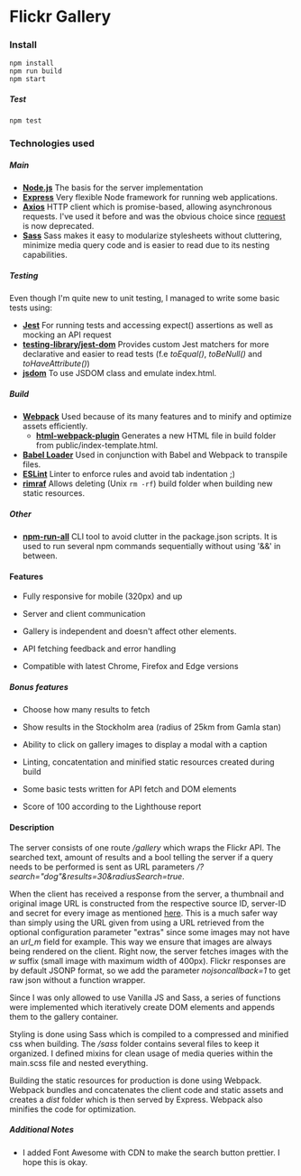 # Flickr Gallery

### Install

```node
npm install
npm run build
npm start
```

##### Test

```node
npm test
```

### Technologies used

##### Main

- [**Node.js**](https://nodejs.org/en/)
  The basis for the server implementation
- [**Express**](http://expressjs.com/)
  Very flexible Node framework for running web applications.
- [**Axios**](https://github.com/axios/axios)
  HTTP client which is promise-based, allowing asynchronous requests. I've used it before and was the obvious choice since [request](https://github.com/request/request) is now deprecated.
- [**Sass**](https://sass-lang.com/)
  Sass makes it easy to modularize stylesheets without cluttering, minimize media query code and is easier to read due to its nesting capabilities.

##### Testing

Even though I'm quite new to unit testing, I managed to write some basic tests using:

- [**Jest**](https://jestjs.io/)
  For running tests and accessing expect() assertions as well as mocking an API request
- [**testing-library/jest-dom**](https://github.com/testing-library/jest-dom)
  Provides custom Jest matchers for more declarative and easier to read tests (f.e _toEqual()_, _toBeNull()_ and _toHaveAttribute()_)
- [**jsdom**](https://www.npmjs.com/package/jsdom)
  To use JSDOM class and emulate index.html.

##### Build

- [**Webpack**](https://nodejs.org/en/)
  Used because of its many features and to minify and optimize assets efficiently.
  - [**html-webpack-plugin**](https://github.com/jantimon/html-webpack-plugin)
    Generates a new HTML file in build folder from public/index-template.html.
- [**Babel Loader**](https://github.com/babel/babel-loader)
  Used in conjunction with Babel and Webpack to transpile files.
- [**ESLint**](https://eslint.org/)
  Linter to enforce rules and avoid tab indentation ;)
- [**rimraf**](https://www.npmjs.com/package/rimraf)
  Allows deleting (Unix `rm -rf`) build folder when building new static resources.

##### Other

- [**npm-run-all**](https://www.npmjs.com/package/npm-run-all)
  CLI tool to avoid clutter in the package.json scripts. It is used to run several npm commands sequentially without using '&&' in between.

#### Features

- Fully responsive for mobile (320px) and up

- Server and client communication

- Gallery is independent and doesn't affect other elements.

- API fetching feedback and error handling

- Compatible with latest Chrome, Firefox and Edge versions

##### Bonus features

- Choose how many results to fetch

- Show results in the Stockholm area (radius of 25km from Gamla stan)

- Ability to click on gallery images to display a modal with a caption

- Linting, concatentation and minified static resources created during build

- Some basic tests written for API fetch and DOM elements

- Score of 100 according to the Lighthouse report

#### Description

The server consists of one route _/gallery_ which wraps the Flickr API. The searched text, amount of results and a bool telling the server if a query needs to be performed is sent as URL parameters _/?search="dog"&results=30&radiusSearch=true_.

When the client has received a response from the server, a thumbnail and original image URL is constructed from the respective source ID, server-ID and secret for every image as mentioned [here](https://www.flickr.com/services/api/misc.urls.html). This is a much safer way than simply using the URL given from using a URL retrieved from the optional configuration parameter "extras" since some images may not have an _url_m_ field for example. This way we ensure that images are always being rendered on the client. Right now, the server fetches images with the _w_ suffix (small image with maximum width of 400px). Flickr responses are by default JSONP format, so we add the parameter _nojsoncallback=1_ to get raw json without a function wrapper.

Since I was only allowed to use Vanilla JS and Sass, a series of functions were implemented which iteratively create DOM elements and appends them to the gallery container.

Styling is done using Sass which is compiled to a compressed and minified css when building. The _/sass_ folder contains several files to keep it organized. I defined mixins for clean usage of media queries within the main.scss file and nested everything.

Building the static resources for production is done using Webpack. Webpack bundles and concatenates the client code and static assets and creates a _dist_ folder which is then served by Express. Webpack also minifies the code for optimization.

##### Additional Notes

- I added Font Awesome with CDN to make the search button prettier. I hope this is okay.
